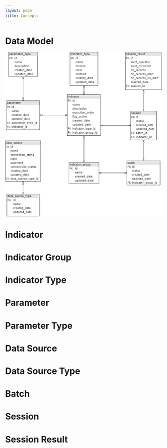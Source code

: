 ```yaml
---
layout: page
title: Concepts
---
```


# Data Model
![Data Model](/img/data_model.png)
# Indicator

# Indicator Group

# Indicator Type

# Parameter

# Parameter Type

# Data Source

# Data Source Type

# Batch

# Session

# Session Result
